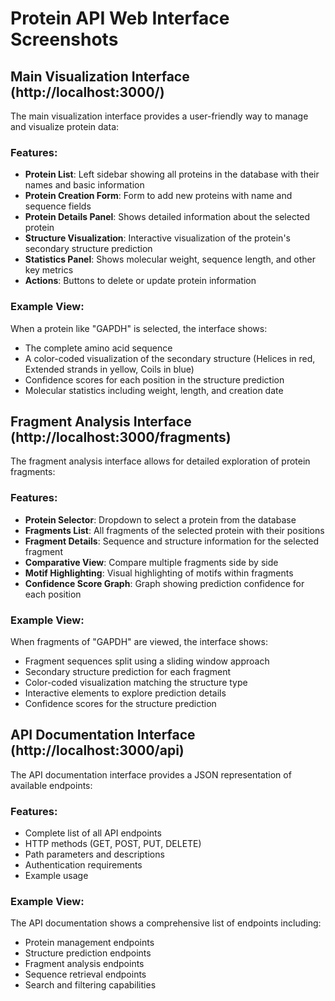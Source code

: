 # Protein API Web Interface Screenshots

## Main Visualization Interface (http://localhost:3000/)

The main visualization interface provides a user-friendly way to manage and visualize protein data:

### Features:
- **Protein List**: Left sidebar showing all proteins in the database with their names and basic information
- **Protein Creation Form**: Form to add new proteins with name and sequence fields
- **Protein Details Panel**: Shows detailed information about the selected protein
- **Structure Visualization**: Interactive visualization of the protein's secondary structure prediction
- **Statistics Panel**: Shows molecular weight, sequence length, and other key metrics
- **Actions**: Buttons to delete or update protein information

### Example View:
When a protein like "GAPDH" is selected, the interface shows:
- The complete amino acid sequence
- A color-coded visualization of the secondary structure (Helices in red, Extended strands in yellow, Coils in blue)
- Confidence scores for each position in the structure prediction
- Molecular statistics including weight, length, and creation date

## Fragment Analysis Interface (http://localhost:3000/fragments)

The fragment analysis interface allows for detailed exploration of protein fragments:

### Features:
- **Protein Selector**: Dropdown to select a protein from the database
- **Fragments List**: All fragments of the selected protein with their positions
- **Fragment Details**: Sequence and structure information for the selected fragment
- **Comparative View**: Compare multiple fragments side by side
- **Motif Highlighting**: Visual highlighting of motifs within fragments
- **Confidence Score Graph**: Graph showing prediction confidence for each position

### Example View:
When fragments of "GAPDH" are viewed, the interface shows:
- Fragment sequences split using a sliding window approach
- Secondary structure prediction for each fragment
- Color-coded visualization matching the structure type
- Interactive elements to explore prediction details
- Confidence scores for the structure prediction

## API Documentation Interface (http://localhost:3000/api)

The API documentation interface provides a JSON representation of available endpoints:

### Features:
- Complete list of all API endpoints
- HTTP methods (GET, POST, PUT, DELETE)
- Path parameters and descriptions
- Authentication requirements
- Example usage

### Example View:
The API documentation shows a comprehensive list of endpoints including:
- Protein management endpoints
- Structure prediction endpoints
- Fragment analysis endpoints
- Sequence retrieval endpoints
- Search and filtering capabilities 